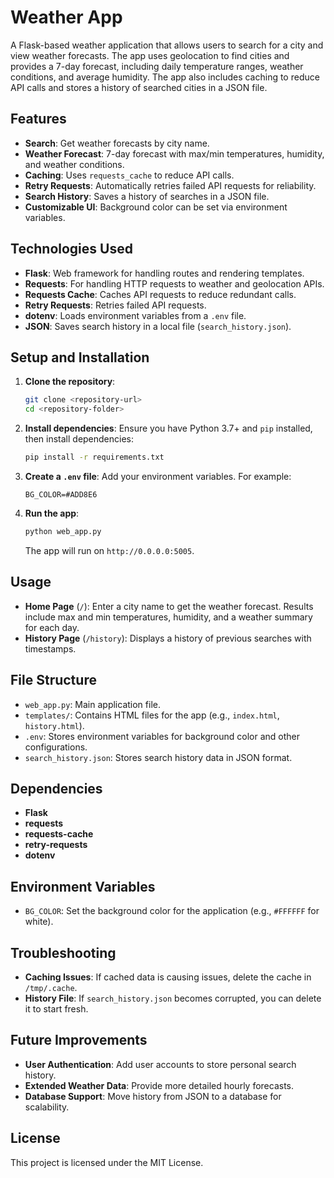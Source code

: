 
# Weather App

A Flask-based weather application that allows users to search for a city and view weather forecasts. The app uses geolocation to find cities and provides a 7-day forecast, including daily temperature ranges, weather conditions, and average humidity. The app also includes caching to reduce API calls and stores a history of searched cities in a JSON file.

## Features

- **Search**: Get weather forecasts by city name.
- **Weather Forecast**: 7-day forecast with max/min temperatures, humidity, and weather conditions.
- **Caching**: Uses `requests_cache` to reduce API calls.
- **Retry Requests**: Automatically retries failed API requests for reliability.
- **Search History**: Saves a history of searches in a JSON file.
- **Customizable UI**: Background color can be set via environment variables.

## Technologies Used

- **Flask**: Web framework for handling routes and rendering templates.
- **Requests**: For handling HTTP requests to weather and geolocation APIs.
- **Requests Cache**: Caches API requests to reduce redundant calls.
- **Retry Requests**: Retries failed API requests.
- **dotenv**: Loads environment variables from a `.env` file.
- **JSON**: Saves search history in a local file (`search_history.json`).

## Setup and Installation

1. **Clone the repository**:
    ```bash
    git clone <repository-url>
    cd <repository-folder>
    ```

2. **Install dependencies**:
    Ensure you have Python 3.7+ and `pip` installed, then install dependencies:
    ```bash
    pip install -r requirements.txt
    ```

3. **Create a `.env` file**:
    Add your environment variables. For example:
    ```
    BG_COLOR=#ADD8E6
    ```

4. **Run the app**:
    ```bash
    python web_app.py
    ```
   The app will run on `http://0.0.0.0:5005`.

## Usage

- **Home Page** (`/`): Enter a city name to get the weather forecast. Results include max and min temperatures, humidity, and a weather summary for each day.
- **History Page** (`/history`): Displays a history of previous searches with timestamps.

## File Structure

- `web_app.py`: Main application file.
- `templates/`: Contains HTML files for the app (e.g., `index.html`, `history.html`).
- `.env`: Stores environment variables for background color and other configurations.
- `search_history.json`: Stores search history data in JSON format.

## Dependencies

- **Flask**
- **requests**
- **requests-cache**
- **retry-requests**
- **dotenv**

## Environment Variables

- `BG_COLOR`: Set the background color for the application (e.g., `#FFFFFF` for white).

## Troubleshooting

- **Caching Issues**: If cached data is causing issues, delete the cache in `/tmp/.cache`.
- **History File**: If `search_history.json` becomes corrupted, you can delete it to start fresh.

## Future Improvements

- **User Authentication**: Add user accounts to store personal search history.
- **Extended Weather Data**: Provide more detailed hourly forecasts.
- **Database Support**: Move history from JSON to a database for scalability.

## License

This project is licensed under the MIT License.
